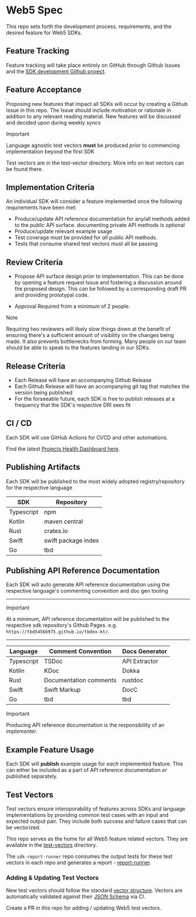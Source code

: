 # Web5 Spec

This repo sets forth the development process, requirements, and the desired feature for Web5 SDKs.

## Feature Tracking

Feature tracking will take place entirely on GitHub through Github Issues and the [SDK development Github project](https://github.com/orgs/TBD54566975/projects/29).

## Feature Acceptance

Proposing new features that impact all SDKs will occur by creating a Github Issue in this repo. The Issue should include motivation or rationale in addition to any relevant reading material. New features will be discussed and decided upon during weekly syncs

> [!IMPORTANT]
> Language agnostic test vectors **must** be produced _prior_ to commencing implementation beyond the first SDK

Test vectors are in the test-vector directory. More info on test vectors can be found there.

## Implementation Criteria

An individual SDK will consider a feature implemented once the following requirements have been met:

- Produce/update API reference documentation for any/all methods added to the _public_ API surface. documenting private API methods is optional
- Produce/update relevant example usage
- Test coverage must be provided for _all_ public API methods.
- Tests that consume shared test vectors must all be passing

## Review Criteria

- Propose API surface design _prior_ to implementation. This can be done by opening a feature request Issue and fostering a discussion around the proposed design. This can be followed by a corresponding draft PR and providing prototypal code.

- Approval Required from a minimum of 2 people.

> [!NOTE]
> Requiring two reviewers will likely slow things down at the benefit of ensuring there's a sufficient amount of visibility on the changes being made. It also prevents bottlenecks from forming. Many people on our team should be able to speak to the features landing in our SDKs.

## Release Criteria

- Each Release will have an accompanying Github Release
- Each Github Release will have an accompanying git tag that matches the version being published
- For the forseeable future, each SDK is free to publish releases at a frequency that the SDK's respective DRI sees fit

## CI / CD

Each SDK will use GitHub Actions for CI/CD and other automations.

Find the latest [Projects Health Dashboard here](https://developer.tbd.website/open-source/projects-dashboard/). 

## Publishing Artifacts

Each SDK will be published to the most widely adopted registry/repository for the respective language

| SDK        | Repository          |
| ---------- | ------------------- |
| Typescript | npm                 |
| Kotlin     | maven central       |
| Rust       | crates.io           |
| Swift      | swift package index |
| Go         | tbd                 |

## Publishing API Reference Documentation

Each SDK will auto generate API reference documentation using the respective language's commenting convention and doc gen tooling

---

> [!IMPORTANT]
> At a _minimum_, API reference documentation will be published to the respective sdk repository's Github Pages. e.g. `https://tbd54566975.github.io/tbdex-kt/`.

---

| Language   | Comment Convention     | Docs Generator |
| ---------- | ---------------------- | -------------- |
| Typescript | TSDoc                  | API Extractor  |
| Kotlin     | KDoc                   | Dokka          |
| Rust       | Documentation comments | rustdoc        |
| Swift      | Swift Markup           | DocC           |
| Go         | tbd                    | tbd            |

> [!IMPORTANT]
> Producing API reference documentation is the responsibility of an _implementer_.

## Example Feature Usage

Each SDK will **publish** example usage for _each_ implemented feature. This can either be included as a part of API reference documentation _or_ published separately.

## Test Vectors

Test vectors ensure interoporability of features across SDKs and language implementations by providing common test cases with an input and expected output pair. They include both success and failure cases that can be vectorized.

This repo serves as the home for all Web5 feature related vectors. They are available in the [test-vectors](./test-vectors/) directory.

The `sdk-report-runner` repo consumes the output tests for these test vectors in each repo and generates a report - [report-runner](https://github.com/TBD54566975/sdk-report-runner).

### Adding & Updating Test Vectors

New test vectors should follow the standard [vector structure](./test-vectors/). Vectors are automatically validated against their [JSON Schema](https://json-schema.org/) via CI.

Create a PR in this repo for adding / updating Web5 test vectors.